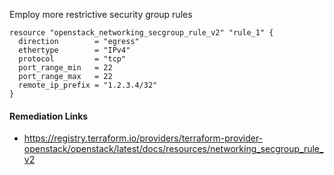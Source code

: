 
Employ more restrictive security group rules

```hcl
resource "openstack_networking_secgroup_rule_v2" "rule_1" {
  direction        = "egress"
  ethertype        = "IPv4"
  protocol         = "tcp"
  port_range_min   = 22
  port_range_max   = 22
  remote_ip_prefix = "1.2.3.4/32"
}
```

#### Remediation Links
 - https://registry.terraform.io/providers/terraform-provider-openstack/openstack/latest/docs/resources/networking_secgroup_rule_v2

